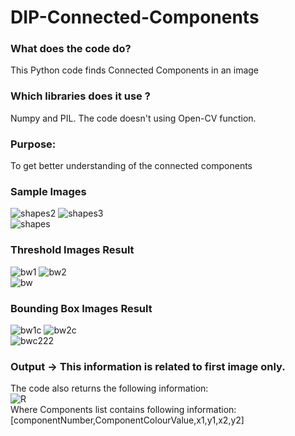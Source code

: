 # DIP-Connected-Components
### What does the code do?<br/>
This Python code finds Connected Components in an image<br/>
### Which libraries does it use ?<br/>
Numpy and PIL. The code doesn't using Open-CV function.<br/>
### Purpose:<br/>
To get better understanding of the connected components
### Sample Images <br/>

![shapes2](https://user-images.githubusercontent.com/19593774/104092578-ad459780-52a6-11eb-869b-a7571ad2ede6.png)
![shapes3](https://user-images.githubusercontent.com/19593774/104092580-ae76c480-52a6-11eb-85eb-72f4768aa347.png)<br/>
![shapes](https://user-images.githubusercontent.com/19593774/104093136-5cd03900-52aa-11eb-9965-d37f64463e06.png)<br/>
### Threshold Images Result <br/>

![bw1](https://user-images.githubusercontent.com/19593774/104093301-92295680-52ab-11eb-9f72-6b5bf11c37b6.JPG)
![bw2](https://user-images.githubusercontent.com/19593774/104093242-0adbe300-52ab-11eb-8301-712bc56a54f3.JPG) <br/>
![bw](https://user-images.githubusercontent.com/19593774/104093466-7e322480-52ac-11eb-87e0-2d0902af5a4a.JPG) <br/>
### Bounding Box Images Result

![bw1c](https://user-images.githubusercontent.com/19593774/104093630-82127680-52ad-11eb-91e6-91dc6e3e1e65.JPG)
![bw2c](https://user-images.githubusercontent.com/19593774/104093632-82ab0d00-52ad-11eb-9943-09eb140b33ee.JPG)<br/>
![bwc222](https://user-images.githubusercontent.com/19593774/104245821-c6a53a00-5486-11eb-8431-cb9304b45ff6.JPG)<br/>

### Output -> This information is related to first image only. 
The code also returns the following information:<br/>
![R](https://user-images.githubusercontent.com/19593774/104093884-4f697d80-52af-11eb-821d-4bb077f183e3.JPG) <br/>
Where Components list contains following information:<br/>
[componentNumber,ComponentColourValue,x1,y1,x2,y2]
